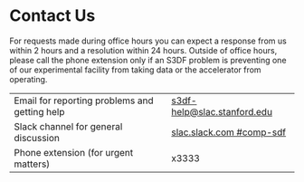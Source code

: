 # Contact Us

For requests made during office hours you can expect a response from
us within 2 hours and a resolution within 24 hours. Outside of office
hours, please call the phone extension only if an S3DF problem is
preventing one of our experimental facility from taking data or the
accelerator from operating.

| | |
|--- |--- |
| Email for reporting problems and getting help | s3df-help@slac.stanford.edu |
| Slack channel for general discussion | [slac.slack.com #comp-sdf](https://slac.slack.com/app_redirect?channel=comp-sdf) |
| Phone extension (for urgent matters) | x3333 |

